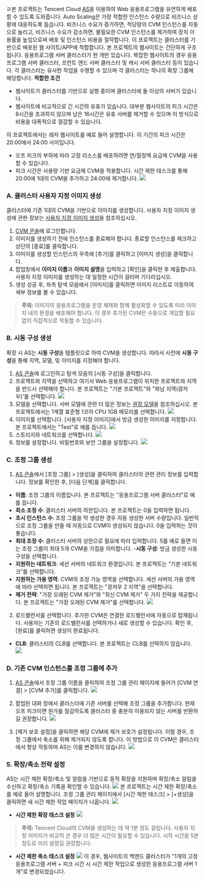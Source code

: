 ㄹ본 프로젝트는 Tencent Cloud [AS](https://cloud.tencent.com/product/as)을 이용하여 Web 응용프로그램을 유연하게 배포할 수 있도록 도와줍니다. Auto Scaling은 가장 적합한 인스턴스 수량으로 비즈니스 상황에 대응하도록 돕습니다. 비즈니스 수요가 증가하면, 적당량의 CVM 인스턴스를 자동으로 늘리고, 비즈니스 수요가 감소하면, 불필요한 CVM 인스턴스를 제거하여 장치 이용률을 높임으로써 배포 및 인스턴스 비용을 절약합니다.
이 프로젝트는 클러스터를 기반으로 배포된 웹 사이트/APP에 적합합니다. 본 프로젝트의 웹사이트는 간단하게 구조됩니다. 응용프로그램 서버 클러스터가 한 개만 있습니다. 복잡한 웹사이트의 경우 응용프로그램 서버 클러스터, 프런트 엔드 서버 클러스터 및 캐시 서버 클러스터 등이 있습니다. 각 클러스터는 유사한 작업을 수행할 수 있으며 각 클러스터는 하나의 확장 그룹에 해당합니다.
**적합한 조건**
- 웹사이트가 클러스터를 기반으로 실행 중이며 클러스터에 둘 이상의 서버가 있습니다.
- 웹사이트에 비교적으로 긴 시간의 유휴가 있습니다. 대부분 웹사이트의 피크 시간은 8시간을 초과하지 않으며 남은 16시간은 유휴 서버를 제거할 수 있으며 이 방식으로 비용을 대폭적으로 절감할 수 있습니다.

이 프로젝트에서는 레저 웹사이트를 예로 들어 설명합니다. 이 기간의 피크 시간은 20:00에서 24:00 사이입니다.
- 오프 피크의 부하에 따라 고정 리소스를 배포하려면 연/월정액 요금제 CVM을 사용할 수 있습니다.
- 피크 시간은 사용량 기반 요금제 CVM을 적용합니다. 시간 제한 태스크를 통해 20:00에 1대의 CVM을 추가하고 24:00에 제거합니다.
![](//mc.qcloudimg.com/static/img/cd4f9a05923871165c6e7184b984336e/image.png)

### A. 클러스터 사용자 지정 이미지 생성
클러스터에 기존 1대의 CVM을 기반으로 이미지를 생성합니다. 사용자 지정 이미지 생성에 관한 정보는 [사용자 지정 이미지 생성](/doc/product/213/4942)을 참조하십시오.
1. [CVM 콘솔](https://console.cloud.tencent.com/cvm/index)에 로그인합니다.
2. 이미지를 생성하기 전에 인스턴스를 종료해야 합니다. 종료할 인스턴스를 체크하고 상단의 [종료]를 클릭합니다.
3. 이미지를 생성할 인스턴스의 우측에 [추가]를 클릭하고 [이미지 생성]을 클릭합니다.
4. 팝업창에서 **이미지 이름**과 **이미지 설명**을 입력하고 [확인]을 클릭한 후 제출합니다. 사용자 지정 이미지를 생성하는 데 일정한 시간이 걸리며 기다리십시오.
5. 생성 성공 후, 좌측 탐색 모음에서 [이미지]를 클릭하면 이미지 리스트로 이동하여 세부 정보를 볼 수 있습니다.

> **주의:**
> 이미지의 응용프로그램을 운영 체제와 함께 활성화할 수 있도록 미리 이미지 내의 환경을 배포해야 합니다. 이 경우 추가된 CVM은 수동으로 개입할 필요없이 직접적으로 작동할 수 있습니다.

### B. 시동 구성 생성

확장 시 AS는 **시동 구성**을 템플릿으로 하여 CVM을 생성합니다. 따라서 사전에 **시동 구성**을 통해 지역, 모델, 및 이미지를 지정해야 합니다.

1. [AS 콘솔](https://console.cloud.tencent.com/autoscaling/config)에 로그인하고 탐색 모음의 [시동 구성]을 클릭합니다.
2. 프로젝트와 지역을 선택하고 여기서 Web 응용프로그램이 위치한 프로젝트와 지역을 반드시 선택해야 합니다. 본 프로젝트는 "기본 프로젝트"와 "화남 지역(광저우)'를 선택합니다.
![](//mc.qcloudimg.com/static/img/653ebf516d940a90fd79728e5d319cdc/image.png)
3. 모델을 선택합니다. 서버 모델에 관련 더 많은 정보는 [권장 모델](https://cloud.tencent.com/act/recommended)을 참조하십시오. 본 프로젝트에서는 1계열 표준형 1코어 CPU 1GB 메모리를 선택합니다.
![](//mc.qcloudimg.com/static/img/301ed9b779010186705029631853a6ab/image.png)
4. 이미지를 선택합니다. [사용자 지정 이미지]에서 방금 생성한 이미지를 지정합니다. 본 프로젝트에서는 "Test"로 예를 듭니다.
![](//mc.qcloudimg.com/static/img/192691062ce8fa93f2bbcd0f02af5bc2/image.png)
5. 스토리지와 네트워크를 선택합니다.
![](//mc.qcloudimg.com/static/img/2ec4987b14f97966851f90849c016167/image.png)
6. 정보를 설정합니다. 비밀번호와 보안 그룹을 설정합니다.
![](//mc.qcloudimg.com/static/img/ee9caea59c347e581fb82c273407e28d/image.png)

### C. 조정 그룹 생성
1. [AS 콘솔](https://console.cloud.tencent.com/autoscaling)에서 [조정 그룹] > [생성]을 클릭하여 클러스터의 관련 관리 정보를 입력합니다. 정보를 확인한 후, [다음 단계]를 클릭합니다.
 - **이름**: 조정 그룹의 이름입니다. 본 프로젝트는 "응용프로그램 서버 클러스터"로 예를 듭니다.
 - **최소 조정 수**: 클러스터 서버의 하한입니다. 본 프로젝트는 0을 입력하면 됩니다.
 - **초시 인스턴스 수**: 조정 그룹을 막 생성한 경우 자동 생성한 서버 수량입니다. 일반적으로 조정 그룹을 만들 때 자동으로 CVM이 생성되지 않습니다. 0을 입력하는 것이 좋습니다.
 - **최대 조정 수**: 클러스터 서버의 상한으로 필요에 따라 입력합니다. 5를 예로 들면 이는 조정 그룹이 최대 5개 CVM을 가짐을 의미합니다.
 -**시동 구성**: 방금 생성한 시동 구성을 선택합니다.
 - **지원하는 네트워크**: 세션 서버의 네트워크 환경입니다. 본 프로젝트는 “기본 네트워크”를 선택합니다.
 - **지원하는 가용 영역**: CVM의 조정 가능 영역을 선택합니다. 세션 서버의 가용 영역에 따라 선택하면 됩니다. 본 프로젝트는 "광저우 2 지역"을 선택합니다.
 - **제거 전략**: "가장 오래된 CVM 제거"와 "최신 CVM 제거" 두 가지 전략을 제공합니다. 본 프로젝트는 "가장 오래된 CVM 제거"를 선택합니다.
![](//mc.qcloudimg.com/static/img/1dfcdab95c12ad0b999a09de98e8508a/image.png)
2. 로드밸런서를 선택합니다. 추가한 CVM은 연결한 로드벨런서에 자동으로 탑재됩니다. 사용자는 기존의 로드밸런서를 선택하거나 새로 생성할 수 있습니다. 확인 후, [완료]를 클릭하면 생성이 완료됩니다.
 - **CLB**: 클러스터의 CLB를 선택합니다. 본 프로젝트는 CLB를 선택하지 않습니다.
![](//mc.qcloudimg.com/static/img/2771bbfe477d54400fcb72b21014668b/image.png)

### D. 기존 CVM 인스턴스를 조정 그룹에 추가

1. [AS 콘솔](https://console.cloud.tencent.com/autoscaling)에서 조정 그룹 이름을 클릭하여 조정 그룹 관리 페이지에 들어가 [CVM 연결] > [CVM 추가]를 클릭합니다.
![](//mc.qcloudimg.com/static/img/9063e98237388d8bfbbb72f267103a42/image.png)

2. 팝업된 대화 창에서 클러스터에 기존 서버를 선택해 조정 그룹을 추가합니다. 현재 오프 피크이면 원가를 절감하도록 클러스터 중 충분히 이용되지 않는 서버를 반환하길 권장합니다.
![](https://mc.qcloudimg.com/static/img/8a3ba69a5ffc9e9004e91c8a300149c2/image.jpg)

3. [제거 보호 설정]을 클릭하면 해당 CVM에 제거 보호가 설정됩니다. 이럴 경우, 조정 그룹에서 축소를 위해 제거되지 않도록 합니다. 이 방법으로 이 CVM은 클러스터에서 항상 작동하며 AS는 이를 변경하지 않습니다.
![](https://mc.qcloudimg.com/static/img/de9840c7507a725d836f02ca77fd0490/image.jpg)

### 5. 확장/축소 전략 설정

AS는 시간 제한 확장/축소 및 알람을 기반으로 동적 확장을 지원하며 확장/축소 알림을 수신하고 확장/축소 기록을 확인할 수 있습니다. 
![](//mc.qcloudimg.com/static/img/9ff9af152c4d99a1955c837f1177f131/image.png)
본 프로젝트는 시간 제한 확장/축소를 예로 들어 설명합니다. 조정 그룹 관리 페이지에서 [시간 제한 태스크] > [+생성]을 클릭하면 새 시간 제한 작업 페이지가 나옵니다.
![](//mc.qcloudimg.com/static/img/98f7fd2432fd64b88c3090fa0487a2da/image.png)
-  **시간 제한 확장 태스크 설정**
![](https://mc.qcloudimg.com/static/img/e3c790c1fa7594643bcfb591e5ca949b/image.jpg)
> **주의:**
> Tencent Cloud의 CVM을 생성하는 데 약 1분 정도 걸립니다. 사용자 지정 이미지가 비교적 큰 경우 더 많은 시간이 필요할 수 있습니다. 시작 시간을 5분 정도로 미리 설정길 권장합니다.
- **시간 제한 축소 태스크 설정**
![](https://mc.qcloudimg.com/static/img/e0fce491429b83cc77fa244db5382778/image.jpg)
이 경우, 웹사이트의 백엔드 클러스터가 "1개의 고정 응용프로그램 서버 + 피크 시간 시 시간 제한 작업으로 생성한 응용프로그램 서버 1개"로 변경되었습니다.

